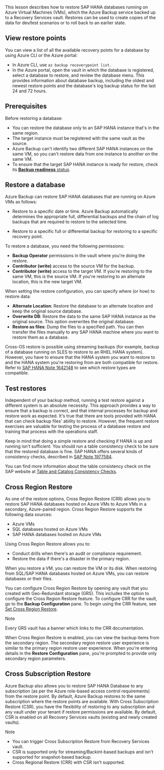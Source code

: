 

This lesson describes how to restore SAP HANA databases running on Azure Virtual Machines (VMs), which the Azure Backup service backed up to a Recovery Services vault. Restores can be used to create copies of the data for dev/test scenarios or to roll back to an earlier state.

## View restore points

You can view a list of all the available recovery points for a database by using Azure CLI or the Azure portal:

- In Azure CLI, use `az backup recoverypoint list`.
- In the Azure portal, open the vault in which the database is registered, select a database to restore, and review the database menu. This provides information about database backup, including the oldest and newest restore points and the database's log backup status for the last 24 and 72 hours.

## Prerequisites

Before restoring a database:

- You can restore the database only to an SAP HANA instance that's in the same region.
- The target instance must be registered with the same vault as the source.
- Azure Backup can't identify two different SAP HANA instances on the same VM, so you can't restore data from one instance to another on the same VM.
- To ensure that the target SAP HANA instance is ready for restore, check its [**Backup readiness** status](/azure/backup/sap-hana-database-restore#prerequisites).

## Restore a database

Azure Backup can restore SAP HANA databases that are running on Azure VMs as follows:

- Restore to a specific date or time. Azure Backup automatically determines the appropriate full, differential backups and the chain of log backups that are required to restore to the selected time.

- Restore to a specific full or differential backup for restoring to a specific recovery point.

To restore a database, you need the following permissions:

- **Backup Operator** permissions in the vault where you're doing the restore.
- **Contributor (write)** access to the source VM for the backup.
- **Contributor (write)** access to the target VM. If you're restoring to the same VM, this is the source VM. If you're restoring to an alternate location, this is the new target VM.

When setting the restore configuration, you can specify where (or how) to restore data:

- **Alternate Location**: Restore the database to an alternate location and keep the original source database.
- **Overwrite DB**: Restore the data to the same SAP HANA instance as the original source. This option overwrites the original database.
- **Restore as files**: Dump the files to a specified path. You can then transfer the files manually to any SAP HANA machine where you want to restore them as a database.

Cross-OS restore is possible using streaming backups (for example, backup of a database running on SLES to restore to an RHEL HANA system). However, you have to ensure that the HANA system you want to restore to and the HANA system you're restoring from are both compatible for restore. Refer to [SAP HANA Note 1642148](https://me.sap.com/notes/1642148) to see which restore types are compatible.

## Test restores

Independent of your backup method, running a test restore against a different system is an absolute necessity. This approach provides a way to ensure that a backup is correct, and that internal processes for backup and restore work as expected. It's true that there are tools provided with HANA that can check backup files' ability to restore. However, the frequent restore exercises are valuable for testing the process of a database restore and training that process with the operations staff.

Keep in mind that doing a simple restore and checking if HANA is up and running isn't sufficient. You should run a table consistency check to be sure that the restored database is fine. SAP HANA offers several kinds of consistency checks, described in [SAP Note 1977584](https://me.sap.com/notes/1977584).

You can find more information about the table consistency check on the SAP website at [Table and Catalog Consistency Checks](https://help.sap.com/saphelp_hanaplatform/helpdata/en/25/84ec2e324d44529edc8221956359ea/content.htm).

## Cross Region Restore

As one of the restore options, Cross Region Restore (CRR) allows you to restore SAP HANA databases hosted on Azure VMs to Azure VMs in a secondary, Azure-paired region. Cross Region Restore supports the following data sources:

- Azure VMs
- SQL databases hosted on Azure VMs
- SAP HANA databases hosted on Azure VMs

Using Cross Region Restore allows you to:

- Conduct drills when there's an audit or compliance requirement.
- Restore the data if there's a disaster in the primary region.

When you restore a VM, you can restore the VM or its disk. When restoring from SQL/SAP HANA databases hosted on Azure VMs, you can restore databases or their files.

You can configure Cross Region Restore by opening any vault that you created with Geo-Redundant storage (GRS). This includes the option to configure the Cross Region Restore feature. To configure CRR for the vault, go to the **Backup Configuration** pane. To begin using the CRR feature, see [Set Cross Region Restore](/azure/backup/backup-create-recovery-services-vault#set-cross-region-restore).

> [!NOTE]
> Every GRS vault has a banner which links to the CRR documentation.

When Cross Region Restore is enabled, you can view the backup items from the secondary region. The secondary region restore user experience is similar to the primary region restore user experience. When you're entering details in the **Restore Configuration** pane, you're prompted to provide only secondary region parameters.

## Cross Subscription Restore

Azure Backup also allows you to restore SAP HANA Database to any subscription (as per the Azure role-based access control requirements) from the restore point. By default, Azure Backup restores to the same subscription where the restore points are available.
With Cross Subscription Restore (CSR), you have the flexibility of restoring to any subscription and any vault under your tenant if restore permissions are available. By default, CSR is enabled on all Recovery Services vaults (existing and newly created vaults).

>[!Note]
>- You can trigger Cross Subscription Restore from Recovery Services vault.
>- CSR is supported only for streaming/Backint-based backups and isn't supported for snapshot-based backup.
>- Cross Regional Restore (CRR) with CSR isn't supported.

